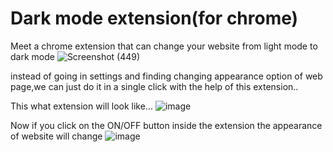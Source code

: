 # Dark mode extension(for chrome)
Meet a chrome extension that can change your website from light mode to dark mode
              ![Screenshot (449)](https://user-images.githubusercontent.com/72223171/178101767-2034e513-4afe-4b2f-8aaa-871a4b5d0cbf.png)

instead of going in settings and finding changing appearance option of web page,we can just do it in a single click with the help of this extension..


This what extension will look like...
                     ![image](https://user-images.githubusercontent.com/72223171/178102007-22593bfe-9062-4818-884f-9167e8ab4651.png)

 Now if you click on the ON/OFF button inside the extension the appearance of website will change
                     ![image](https://user-images.githubusercontent.com/72223171/178102020-8867de8c-210c-4605-9269-06170012c6e8.png)
